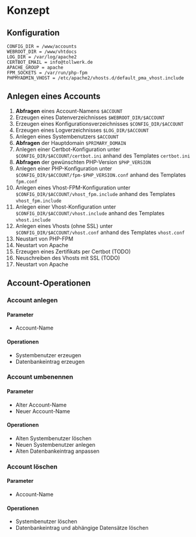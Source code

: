 # Konzept

## Konfiguration

```
CONFIG_DIR = /www/accounts
WEBROOT_DIR = /www/vhtdocs
LOG_DIR = /var/log/apache2
CERTBOT_EMAIL = info@tollwerk.de
APACHE_GROUP = apache
FPM_SOCKETS = /var/run/php-fpm
PHPMYADMIN_VHOST = /etc/apache2/vhosts.d/default_pma_vhost.include
```

## Anlegen eines Accounts

1. **Abfragen** eines Account-Namens `$ACCOUNT`
2. Erzeugen eines Datenverzeichnisses `$WEBROOT_DIR/$ACCOUNT`
3. Erzeugen eines Konfigurationsverzeichnisses `$CONFIG_DIR/$ACCOUNT`
4. Erzeugen eines Logverzeichnisses `$LOG_DIR/$ACCOUNT`
5. Anlegen eines Systembenutzers `$ACCOUNT`
6. **Abfragen** der Hauptdomain `$PRIMARY_DOMAIN`
7. Anlegen einer Certbot-Konfiguration unter `$CONFIG_DIR/$ACCOUNT/certbot.ini` anhand des Templates `certbot.ini`
8. **Abfragen** der gewünschten PHP-Version `$PHP_VERSION`
9. Anlegen einer PHP-Konfiguration unter `$CONFIG_DIR/$ACCOUNT/fpm-$PHP_VERSION.conf` anhand des Templates `fpm.conf`
10. Anlegen eines Vhost-FPM-Konfiguration unter `$CONFIG_DIR/$ACCOUNT/vhost_fpm.include` anhand des Templates `vhost_fpm.include`
11. Anlegen einer Vhost-Konfiguration unter `$CONFIG_DIR/$ACCOUNT/vhost.include` anhand des Templates `vhost.include`
12. Anlegen eines Vhosts (ohne SSL) unter `$CONFIG_DIR/$ACCOUNT/vhost.conf` anhand des Templates `vhost.conf`
13. Neustart von PHP-FPM
14. Neustart von Apache
15. Erzeugen eines Zertifikats per Certbot (TODO)
16. Neuschreiben des Vhosts mit SSL (TODO)
17. Neustart von Apache

## Account-Operationen

### Account anlegen

#### Parameter

* Account-Name
 
#### Operationen

* Systembenutzer erzeugen
* Datenbankeintrag erzeugen

### Account umbenennen

#### Parameter

* Alter Account-Name
* Neuer Account-Name
 
#### Operationen

* Alten Systembenutzer löschen
* Neuen Systembenutzer anlegen
* Alten Datenbankeintrag anpassen

### Account löschen

#### Parameter

* Account-Name
 
#### Operationen

* Systembenutzer löschen
* Datenbankeintrag und abhängige Datensätze löschen
